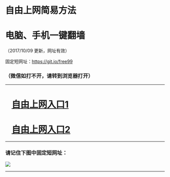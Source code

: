 ﻿# 自由上网简易方法

# 电脑、手机一键翻墙

（2017/10/09 更新，网址有效）

固定短网址：https://git.io/free99

### （微信如打不开，请转到浏览器打开）


***





# &nbsp;&nbsp; <a href="http://ft3152414307.fwq-tz-1001.info/fwqtz01.html?t=100900129368 " target="_blank">自由上网入口1</a>
# &nbsp;&nbsp; <a href="http://ft152302997.fwq-tz-1002.info/fwqtz02.html?t=100900123253 " target="_blank">自由上网入口2</a>
***

### 请记住下图中固定短网址：

<img src="https://s3-us-west-2.amazonaws.com/fwq-1001/yjfq-20170905okok.png" /> 


***

